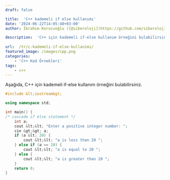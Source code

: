 ```yaml
---
draft: false

title:  'C++ kademeli if else kullanımı'
date: '2024-06-22T14:05:48+03:00'
author: İbrahim Korucuoğlu ([@siberoloji](https://github.com/siberoloji))

description:  'C++ için kademeli if-else kullanım örneğini bulabilirsiniz.' 
 
url:  /tr/c-kademeli-if-else-kullanimi/ 
featured_image: /images/cpp.png
categories:
    - 'C++ Kod Örnekleri'
tags:
    - c++
---
```



Aşağıda, C++ için kademeli if-else kullanım örneğini bulabilirsiniz.


```cpp
#include &lt;iostream&gt;

using namespace std;

int main() {
/* cascade if else statement */
    int a;
    cout &lt;&lt; "Enter a positive integer number: ";
    cin &gt;&gt; a;
    if (a &lt; 20) {
        cout &lt;&lt; "a is less than 20 ";
    } else if (a == 20) {
        cout &lt;&lt; "a is equal to 20 ";
    } else {
        cout &lt;&lt; "a is greater than 20 ";
    }
    return 0;
}
```
